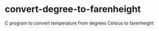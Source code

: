 # convert-degree-to-farenheight
C program to convert temperature from degrees Celsius to farenheight
